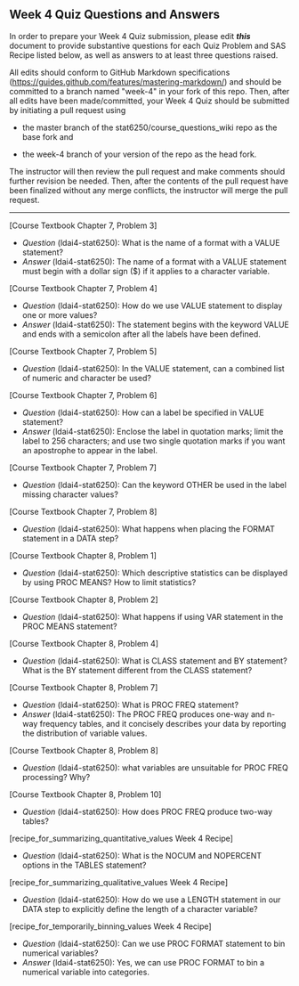 ## Week 4 Quiz Questions and Answers

In order to prepare your Week 4 Quiz submission, please edit ***this*** document to provide substantive questions for each Quiz Problem and SAS Recipe listed below, as well as answers to at least three questions raised.

All edits should conform to GitHub Markdown specifications (https://guides.github.com/features/mastering-markdown/) and should be committed to a branch named "week-4" in your fork of this repo. Then, after all edits have been made/committed, your Week 4 Quiz should be submitted by initiating a pull request using

- the master branch of the stat6250/course_questions_wiki repo as the base fork and

- the week-4 branch of your version of the repo as the head fork.

The instructor will then review the pull request and make comments should further revision be needed. Then, after the contents of the pull request have been finalized without any merge conflicts, the instructor will merge the pull request.

********************************************************************************



[Course Textbook Chapter 7, Problem 3]
- *Question* (ldai4-stat6250): What is the name of a format with a VALUE statement?
- *Answer* (ldai4-stat6250): The name of a format with a VALUE statement must begin with a dollar sign ($) if it applies to a character variable.



[Course Textbook Chapter 7, Problem 4]
- *Question* (ldai4-stat6250): How do we use VALUE statement to display one or more values?
- *Answer* (ldai4-stat6250): The statement begins with the keyword VALUE and ends with a semicolon after all the labels have been defined.



[Course Textbook Chapter 7, Problem 5]
- *Question* (ldai4-stat6250): In the VALUE statement, can a combined list of numeric and character be used?   



[Course Textbook Chapter 7, Problem 6]
- *Question* (ldai4-stat6250): How can a label be specified in VALUE statement?
- *Answer* (ldai4-stat6250): Enclose the label in quotation marks; limit the label to 256 characters; and use two single quotation marks if you want an apostrophe to appear in the label.



[Course Textbook Chapter 7, Problem 7]
- *Question* (ldai4-stat6250): Can the keyword OTHER be used in the label missing character values?



[Course Textbook Chapter 7, Problem 8]
- *Question* (ldai4-stat6250): What happens when placing the FORMAT statement in a DATA step?



[Course Textbook Chapter 8, Problem 1]
- *Question* (ldai4-stat6250): Which descriptive statistics can be displayed by using PROC MEANS? How to limit statistics?



[Course Textbook Chapter 8, Problem 2]
- *Question* (ldai4-stat6250): What happens if using VAR statement in the PROC MEANS statement?



[Course Textbook Chapter 8, Problem 4]
- *Question* (ldai4-stat6250): What is CLASS statement and BY statement? What is the BY statement different from the CLASS statement?



[Course Textbook Chapter 8, Problem 7]
- *Question* (ldai4-stat6250): What is PROC FREQ statement?
- *Answer* (ldai4-stat6250): The PROC FREQ produces one-way and n-way frequency tables, and it concisely describes your data by reporting the distribution of variable values.



[Course Textbook Chapter 8, Problem 8]
- *Question* (ldai4-stat6250): what variables are unsuitable for PROC FREQ processing? Why?



[Course Textbook Chapter 8, Problem 10]
- *Question* (ldai4-stat6250): How does PROC FREQ produce two-way tables?



[recipe_for_summarizing_quantitative_values Week 4 Recipe]
- *Question* (ldai4-stat6250): What is the NOCUM and NOPERCENT options in the TABLES statement?



[recipe_for_summarizing_qualitative_values Week 4 Recipe]
- *Question* (ldai4-stat6250): How do we use a LENGTH statement in our DATA step to explicitly define the length of a character variable?



[recipe_for_temporarily_binning_values Week 4 Recipe]
- *Question* (ldai4-stat6250): Can we use PROC FORMAT statement to bin numerical variables?
- *Answer* (ldai4-stat6250): Yes, we can use PROC FORMAT to bin a numerical variable into categories.


